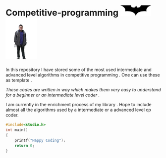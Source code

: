 # Competitive-programming <img src="zzzzzzzz Batarang.png" width="100"></div>   <img src="zzzzzzz Me.png" width="100"></div>    

In this repository I have stored some of the most used intermediate and advanced level algorithms in competitive programming .
One can use these as  template . 

*These codes are written in way which makes them very easy to understand for a beginner or an intermediate level coder .*<br>

I am currently in the enrichment process of my library . Hope to include almost all the algorithms used by a intermediate or a advanced level cp coder.

```c
#include<studio.h>
int main()
{
    printf("Happy Coding");
    return 0;
}
```
  
